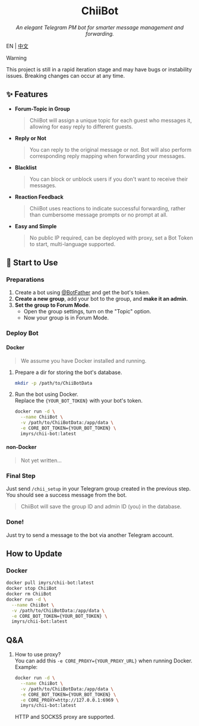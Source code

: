 <div align="center">
<h1>ChiiBot</h1>
<i>An elegant Telegram PM bot for smarter message management and forwarding.</i>
</div>

EN | <a href="https://github.com/ImYrS/ChiiBot/blob/main/README.md">中文</a>

> [!WARNING]  
> This project is still in a rapid iteration stage and may have bugs or instability issues.
> Breaking changes can occur at any time.

## ✨ Features

- **Forum-Topic in Group**
  > ChiiBot will assign a unique topic for each guest who messages it, allowing for easy reply to different guests.

- **Reply or Not**
  > You can reply to the original message or not.
  > Bot will also perform corresponding reply mapping when forwarding your messages.

- **Blacklist**
  > You can block or unblock users if you don't want to receive their messages.

- **Reaction Feedback**
  > ChiiBot uses reactions to indicate successful forwarding,
  > rather than cumbersome message prompts or no prompt at all.

- **Easy and Simple**
  > No public IP required, can be deployed with proxy, set a Bot Token to start, multi-language supported.

## 🚀 Start to Use

### Preparations

1. Create a bot using [@BotFather](https://t.me/botfather) and get the bot's token.
2. **Create a new group**, add your bot to the group, and **make it an admin**.
3. **Set the group to Forum Mode**.
    - Open the group settings, turn on the "Topic" option.
    - Now your group is in Forum Mode.

### Deploy Bot

#### Docker

> We assume you have Docker installed and running.

1. Prepare a dir for storing the bot's database.
   ```bash
   mkdir -p /path/to/ChiiBotData
   ```
2. Run the bot using Docker.  
   Replace the `{YOUR_BOT_TOKEN}` with your bot's token.
   ```bash
   docker run -d \
     --name ChiiBot \
     -v /path/to/ChiiBotData:/app/data \
     -e CORE_BOT_TOKEN={YOUR_BOT_TOKEN} \
     imyrs/chii-bot:latest
   ```

#### non-Docker

> Not yet written...

### Final Step

Just send `/chii_setup` in your Telegram group created in the previous step.
You should see a success message from the bot.

> ChiiBot will save the group ID and admin ID (you) in the database.

### Done!

Just try to send a message to the bot via another Telegram account.

## How to Update

### Docker

```bash
docker pull imyrs/chii-bot:latest
docker stop ChiiBot
docker rm ChiiBot
docker run -d \
  --name ChiiBot \
  -v /path/to/ChiiBotData:/app/data \
  -e CORE_BOT_TOKEN={YOUR_BOT_TOKEN} \
  imyrs/chii-bot:latest
```

## Q&A

1. How to use proxy?  
   You can add this `-e CORE_PROXY={YOUR_PROXY_URL}` when running Docker. Example:
    ```bash
    docker run -d \
      --name ChiiBot \
      -v /path/to/ChiiBotData:/app/data \
      -e CORE_BOT_TOKEN={YOUR_BOT_TOKEN} \
      -e CORE_PROXY=http://127.0.0.1:6969 \
      imyrs/chii-bot:latest
    ```
   HTTP and SOCKS5 proxy are supported.

